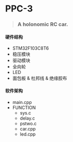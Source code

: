 # PPC-3
> ### A holonomic RC car.

#### 硬件结构
* STM32F103C8T6
* 稳压模块
* 驱动模块
* 全向轮
* LED
* 面包板 & 杜邦线 & 绝缘胶布

#### 软件架构
* main.cpp
* FUNCTION
    - sys.c
    - delay.c
    - pstwo.c
    - car.cpp
    - led.cpp
